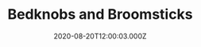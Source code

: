 ---
title: "Bedknobs and Broomsticks"
year: 1971
date: 2020-08-20T12:00:03.000Z
permalink: /almanac/movies/2020-08-20-bedknobs-and-broomsticks/index.html
link: https://letterboxd.com/rknightuk/film/bedknobs-and-broomsticks/1/
rating: 2
---